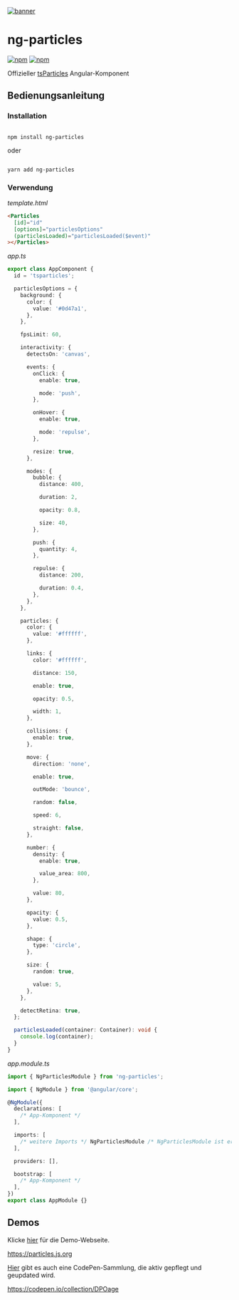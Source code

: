 [![banner](https://particles.js.org/images/banner2.png)](https://particles.js.org)

# ng-particles

[![npm](https://img.shields.io/npm/v/ng-particles)](https://www.npmjs.com/package/ng-particles) [![npm](https://img.shields.io/npm/dm/ng-particles)](https://www.npmjs.com/package/ng-particles)

Offizieller [tsParticles](https://github.com/matteobruni/tsparticles) Angular-Komponent

## Bedienungsanleitung

### Installation

```shell script

npm install ng-particles

```

oder

```shell script

yarn add ng-particles

```

### Verwendung

_template.html_

```html
<Particles
  [id]="id"
  [options]="particlesOptions"
  (particlesLoaded)="particlesLoaded($event)"
></Particles>
```

_app.ts_

```typescript
export class AppComponent {
  id = 'tsparticles';

  particlesOptions = {
    background: {
      color: {
        value: '#0d47a1',
      },
    },

    fpsLimit: 60,

    interactivity: {
      detectsOn: 'canvas',

      events: {
        onClick: {
          enable: true,

          mode: 'push',
        },

        onHover: {
          enable: true,

          mode: 'repulse',
        },

        resize: true,
      },

      modes: {
        bubble: {
          distance: 400,

          duration: 2,

          opacity: 0.8,

          size: 40,
        },

        push: {
          quantity: 4,
        },

        repulse: {
          distance: 200,

          duration: 0.4,
        },
      },
    },

    particles: {
      color: {
        value: '#ffffff',
      },

      links: {
        color: '#ffffff',

        distance: 150,

        enable: true,

        opacity: 0.5,

        width: 1,
      },

      collisions: {
        enable: true,
      },

      move: {
        direction: 'none',

        enable: true,

        outMode: 'bounce',

        random: false,

        speed: 6,

        straight: false,
      },

      number: {
        density: {
          enable: true,

          value_area: 800,
        },

        value: 80,
      },

      opacity: {
        value: 0.5,
      },

      shape: {
        type: 'circle',
      },

      size: {
        random: true,

        value: 5,
      },
    },

    detectRetina: true,
  };

  particlesLoaded(container: Container): void {
    console.log(container);
  }
}
```

_app.module.ts_

```typescript
import { NgParticlesModule } from 'ng-particles';

import { NgModule } from '@angular/core';

@NgModule({
  declarations: [
    /* App-Komponent */
  ],

  imports: [
    /* weitere Imports */ NgParticlesModule /* NgParticlesModule ist erforderlich */,
  ],

  providers: [],

  bootstrap: [
    /* App-Komponent */
  ],
})
export class AppModule {}
```

## Demos

Klicke [hier](https://particles.js.org) für die Demo-Webseite.

<https://particles.js.org>

[Hier](https://codepen.io/collection/DPOage) gibt es auch eine CodePen-Sammlung, die aktiv gepflegt und geupdated wird.

<https://codepen.io/collection/DPOage>
